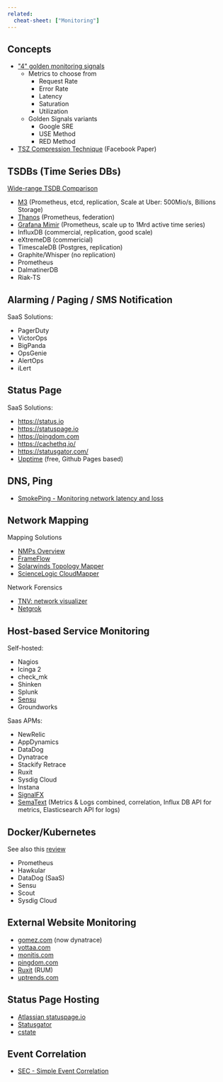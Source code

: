 ```yaml
---
related:
  cheat-sheet: ["Monitoring"]
---
```


## Concepts

- ["4" golden monitoring signals](https://www.infoq.com/articles/monitoring-SRE-golden-signals)
   - Metrics to choose from
     - Request Rate
     - Error Rate
     - Latency 
     - Saturation
     - Utilization
   - Golden Signals variants
     - Google SRE
     - USE Method
     - RED Method
- [TSZ Compression Technique](https://www.vldb.org/pvldb/vol8/p1816-teller.pdf) (Facebook Paper)
     
## TSDBs (Time Series DBs)

[Wide-range TSDB Comparison](https://docs.google.com/spreadsheets/d/1sMQe9oOKhMhIVw9WmuCEWdPtAoccJ4a-IuZv4fXDHxM/edit#gid=0)

- [M3](https://vimeo.com/274821002) (Prometheus, etcd, replication, Scale at Uber: 500Mio/s, Billions Storage)
- [Thanos](https://github.com/improbable-eng/thanos) (Prometheus, federation)
- [Grafana Mimir](https://github.com/grafana/mimir) (Prometheus, scale up to 1Mrd active time series)
- InfluxDB (commercial, replication, good scale)
- eXtremeDB (commericial)
- TimescaleDB (Postgres, replication)
- Graphite/Whisper (no replication)
- Prometheus
- DalmatinerDB
- Riak-TS
  
## Alarming / Paging / SMS Notification

SaaS Solutions:

- PagerDuty
- VictorOps
- BigPanda
- OpsGenie
- AlertOps
- iLert

## Status Page

SaaS Solutions:

- https://status.io
- https://statuspage.io
- https://pingdom.com
- https://cachethq.io/
- https://statusgator.com/
- [Upptime](https://github.com/upptime/upptime) (free, Github Pages based)

## DNS, Ping

- [SmokePing - Monitoring network latency and loss](http://oss.oetiker.ch/smokeping/)

## Network Mapping

Mapping Solutions

- [NMPs Overview](http://www.slac.stanford.edu/xorg/nmtf/nmtf-tools.html#nmp-tool)
- [FrameFlow](http://www.frameflow.com/)
- [Solarwinds Topology Mapper](http://www.solarwinds.com/network-topology-mapper.aspx)
- [ScienceLogic CloudMapper](http://www.sciencelogic.com/product/cloudmapper)

Network Forensics

- [TNV: network visualizer](http://tnv.sourceforge.net/)
- [Netgrok](http://www.cs.umd.edu/projects/netgrok/)

## Host-based Service Monitoring

Self-hosted:

- Nagios
- Icinga 2
- check_mk
- Shinken
- Splunk
- [Sensu](https://sensuapp.org/)
- Groundworks 

Saas APMs:

- NewRelic
- AppDynamics
- DataDog
- Dynatrace
- Stackify Retrace
- Ruxit
- Sysdig Cloud
- Instana
- [SignalFX](https://signalfx.com/)
- [SemaText](https://sematext.com/) (Metrics & Logs combined, correlation, Influx DB API for metrics, Elasticsearch API for logs)

## Docker/Kubernetes

See also this
[review](http://rancher.com/comparing-monitoring-options-for-docker-deployments/)

- Prometheus
- Hawkular
- DataDog (SaaS)
- Sensu
- Scout
- Sysdig Cloud

## External Website Monitoring

-   [gomez.com](http://www.gomez.com/) (now dynatrace)
-   [yottaa.com](http://www.yottaa.com/)
-   [monitis.com](http://www.monitis.com/)
-   [pingdom.com](http://www.pingdom.com/)
-   [Ruxit](https://ruxit.com/) (RUM)
-   [uptrends.com](http://www.uptrends.com/)

## Status Page Hosting

-  [Atlassian statuspage.io](https://www.statuspage.io)
-  [Statusgator](https://statusgator.com/)
-  [cstate](https://github.com/cstate/cstate)

## Event Correlation

-   [SEC - Simple Event
    Correlation](http://simple-evcorr.sourceforge.net)
